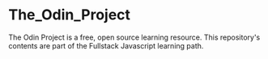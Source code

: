 # The_Odin_Project
The Odin Project is a free, open source learning resource.
This repository's contents are part of the Fullstack Javascript
learning path.